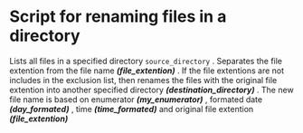 # Script for renaming files in a directory

Lists all files in a specified directory `source_directory` . Separates the file extention from the file name ***(file_extention)*** . If the file extentions are not includes in the exclusion list, then renames the files with the original file extention into another specified directory ***(destination_directory)*** . The new file name is based on enumerator ***(my_enumerator)*** , formated date ***(day_formated)*** , time ***(time_formated)*** and original file extention ***(file_extention)***

